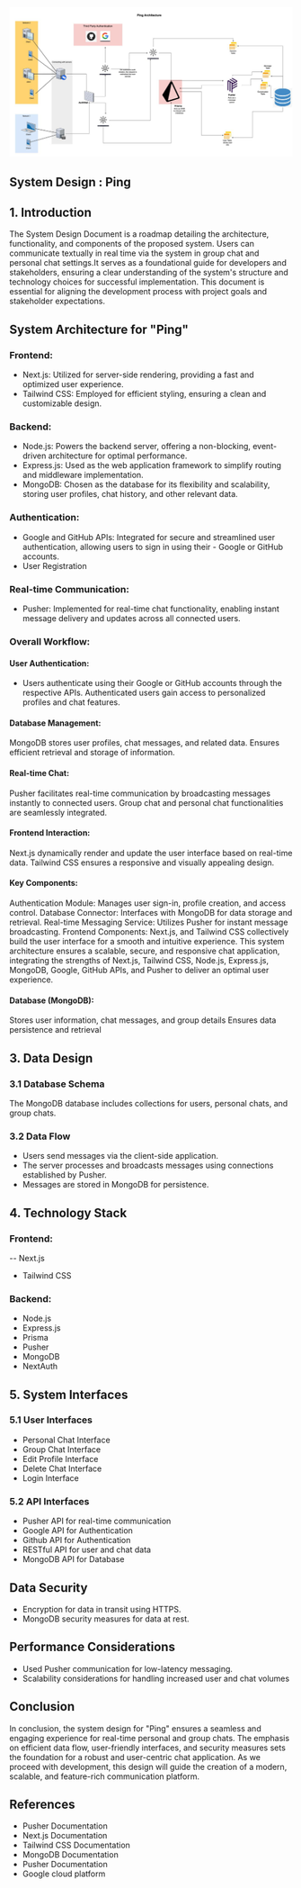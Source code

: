 <img src="systemDesign.jpeg">

## System Design : Ping

## 1. Introduction

The System Design Document is a roadmap detailing the architecture, functionality, and components of the proposed system. Users can communicate textually in real time via the system in group chat and personal chat settings.It serves as a foundational guide for developers and stakeholders, ensuring a clear understanding of the system's structure and technology choices for successful implementation. This document is essential for aligning the development process with project goals and stakeholder expectations.

## System Architecture for "Ping"

### Frontend:
 
- Next.js: Utilized for server-side rendering, providing a fast and optimized user experience.
- Tailwind CSS: Employed for efficient styling, ensuring a clean and customizable design.

### Backend:

- Node.js: Powers the backend server, offering a non-blocking, event-driven architecture for optimal performance.
- Express.js: Used as the web application framework to simplify routing and middleware implementation.
- MongoDB: Chosen as the database for its flexibility and scalability, storing user profiles, chat history, and other relevant data.

### Authentication:

- Google and GitHub APIs: Integrated for secure and streamlined user authentication, allowing users to sign in using their - Google or GitHub accounts.
- User Registration

### Real-time Communication:

- Pusher: Implemented for real-time chat functionality, enabling instant message delivery and updates across all connected users.

### Overall Workflow:

#### User Authentication:

- Users authenticate using their Google or GitHub accounts through the respective APIs.
Authenticated users gain access to personalized profiles and chat features.

#### Database Management:

MongoDB stores user profiles, chat messages, and related data.
Ensures efficient retrieval and storage of information.

#### Real-time Chat:

Pusher facilitates real-time communication by broadcasting messages instantly to connected users.
Group chat and personal chat functionalities are seamlessly integrated.

#### Frontend Interaction:

Next.js dynamically render and update the user interface based on real-time data.
Tailwind CSS ensures a responsive and visually appealing design.

#### Key Components:

Authentication Module: Manages user sign-in, profile creation, and access control.
Database Connector: Interfaces with MongoDB for data storage and retrieval.
Real-time Messaging Service: Utilizes Pusher for instant message broadcasting.
Frontend Components: Next.js, and Tailwind CSS collectively build the user interface for a smooth and intuitive experience.
This system architecture ensures a scalable, secure, and responsive chat application, integrating the strengths of Next.js, Tailwind CSS, Node.js, Express.js, MongoDB, Google, GitHub APIs, and Pusher to deliver an optimal user experience.


#### Database (MongoDB):

Stores user information, chat messages, and group details
Ensures data persistence and retrieval

## 3. Data Design

### 3.1 Database Schema

The MongoDB database includes collections for users, personal chats, and group chats.

### 3.2 Data Flow

- Users send messages via the client-side application.
- The server processes and broadcasts messages using connections established by Pusher.
- Messages are stored in MongoDB for persistence.

## 4. Technology Stack

### Frontend:
-- Next.js
- Tailwind CSS

### Backend:

- Node.js
- Express.js
- Prisma
- Pusher
- MongoDB
- NextAuth

## 5.  System Interfaces

### 5.1 User Interfaces

- Personal Chat Interface
- Group Chat Interface
- Edit Profile Interface
- Delete Chat Interface
- Login Interface

### 5.2 API Interfaces

- Pusher API for real-time communication
- Google API for Authentication
- Github API for Authentication
- RESTful API for user and chat data
- MongoDB API for Database

## Data Security

- Encryption for data in transit using HTTPS.
- MongoDB security measures for data at rest.

## Performance Considerations

- Used Pusher communication for low-latency messaging.
- Scalability considerations for handling increased user and chat volumes


## Conclusion

In conclusion, the system design for "Ping" ensures a seamless and engaging experience for real-time personal and group chats. The emphasis on efficient data flow, user-friendly interfaces, and security measures sets the foundation for a robust and user-centric chat application. As we proceed with development, this design will guide the creation of a modern, scalable, and feature-rich communication platform.

## References

- Pusher Documentation
- Next.js Documentation
- Tailwind CSS Documentation
- MongoDB Documentation
- Pusher Documentation
- Google cloud platform